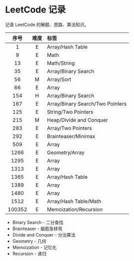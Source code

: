 # LeetCode 记录
记录 LeetCode 的解题、思路、算法知识。  

| 序号 | 难度 | 标签 |
|:---:|:---:|:-----|
| 1   | E | Array/Hash Table |
| 9   | E | Math |
| 13  | E | Math/String |
| 35  | E | Array/Binary Search |
| 56  | M | Array/Sort |
| 66  | E | Array |
| 154 | H | Array/Binary Search |
| 167 | E | Array/Binary Search/Two Pointers |
| 125 | E | String/Two Pointers |
| 215 | M | Heap/Divide and Conquer |
| 283 | E | Array/Two Pointers |
| 292 | E | Brainteaser/Minimax |
| 509 | E | Array |
| 1266 | E | Geometry/Array |
| 1295 | E | Array |
| 1313 | E | Array |
| 1365 | E | Array/Hash Table |
| 1389 | E | Array |
| 1480 | E | Array |
| 1512 | E | Array/Hash Table/Math |
| 100352 | E | Memoization/Recursion |

* Binary Search - 二分查找
* Brainteaser - 脑筋急转弯
* Divide and Conquer - 分治算法
* Geometry - 几何
* Memoization - 记忆化
* Recursion - 递归
